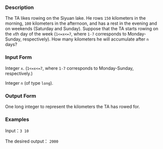 ### Description

The TA likes rowing on the Siyuan lake. He rows `150` kilometers in the morning, `100` kilometers in the afternoon, and has a rest in the evening and on weekends (Saturday and Sunday). Suppose that the TA starts rowing on the `x`th day of the week (`1<=x<=7`, where `1-7` corresponds to Monday-Sunday, respectively). How many kilometers he will accumulate after `n` days?

### Input Form

Integer  `x`. (`1<=x<=7`, where `1-7` corresponds to Monday-Sunday, respectively.)

Integer `n` (of type `long`).

### Output Form

One long integer to represent the kilometers the TA has rowed for. 

### Examples

Input：`3 10`

The desired output： `2000`

